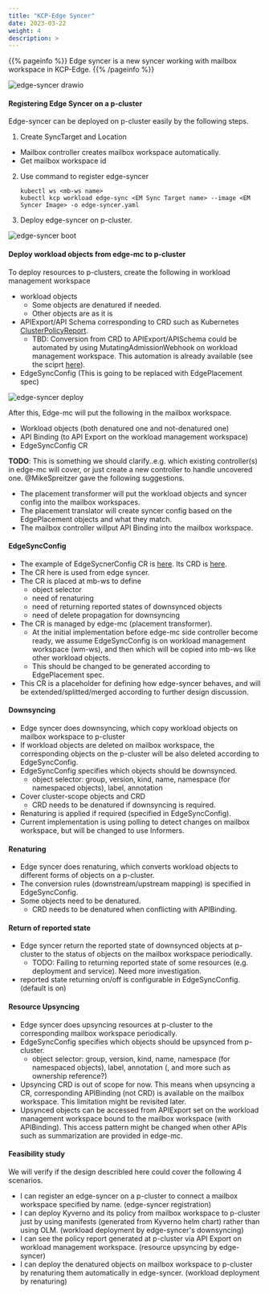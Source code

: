 ```yaml
---
title: "KCP-Edge Syncer"
date: 2023-03-22
weight: 4
description: >
---
```


{{% pageinfo %}}
Edge syncer is a new syncer working with mailbox workspace in KCP-Edge. 
{{% /pageinfo %}}

![edge-syncer drawio](/docs/Coding%20Milestones/PoC2023q1/images/edge-syncer-overview.png)

#### Registering Edge Syncer on a p-cluster

Edge-syncer can be deployed on p-cluster easily by the following steps.
1. Create SyncTarget and Location
  - Mailbox controller creates mailbox workspace automatically. 
  - Get mailbox workspace id
2. Use command to register edge-syncer
   ```console
   kubectl ws <mb-ws name>
   kubectl kcp workload edge-sync <EM Sync Target name> --image <EM Syncer Image> -o edge-syncer.yaml
   ```
3. Deploy edge-syncer on p-cluster.

![edge-syncer boot](/docs/Coding%20Milestones/PoC2023q1/images/edge-syncer-boot.png)

#### Deploy workload objects from edge-mc to p-cluster

To deploy resources to p-clusters, create the following in workload management workspace
- workload objects
  - Some objects are denatured if needed.
  - Other objects are as it is
- APIExport/API Schema corresponding to CRD such as Kubernetes [ClusterPolicyReport](https://github.com/kubernetes-sigs/wg-policy-prototypes/blob/master/policy-report/crd/v1beta1/wgpolicyk8s.io_clusterpolicyreports.yaml).
  - TBD: Conversion from CRD to APIExport/APISchema could be automated by using MutatingAdmissionWebhook on workload management workspace. This automation is already available (see the sciprt [here](https://github.com/kcp-dev/edge-mc/blob/main/hack/update-codegen-crds.sh#L57)). 
- EdgeSyncConfig (This is going to be replaced with EdgePlacement spec) 

![edge-syncer deploy](/docs/Coding%20Milestones/PoC2023q1/images/edge-syncer-deploy.png)

After this, Edge-mc will put the following in the mailbox workspace.
- Workload objects (both denatured one and not-denatured one)
- API Binding (to API Export on the workload management workspace)
- EdgeSyncConfig CR



**TODO**: This is something we should clarify..e.g. which existing controller(s) in edge-mc will cover, or just create a new controller to handle uncovered one. @MikeSpreitzer gave the following suggestions.
  - The placement transformer will put the workload objects and syncer config into the mailbox workspaces.
  - The placement translator will create syncer config based on the EdgePlacement objects and what they match.
  - The mailbox controller willput API Binding into the mailbox workspace.

#### EdgeSyncConfig
- The example of EdgeSycnerConfig CR is [here](https://github.com/yana1205/edge-mc/blob/edge-syncer/pkg/syncer/scripts/edge-sync-config-for-kyverno-helm.yaml). Its CRD is [here](https://github.com/yana1205/edge-mc/blob/edge-syncer/pkg/syncer/config/crds/edge.kcp.io_edgesyncconfigs.yaml).
- The CR here is used from edge syncer. 
- The CR is placed at mb-ws to define
  - object selector
  - need of renaturing
  - need of returning reported states of downsynced objects
  - need of delete propagation for downsyncing
- The CR is managed by edge-mc (placement transformer).
  - At the initial implementation before edge-mc side controller become ready, we assume EdgeSyncConfig is on workload management workspace (wm-ws), and then which will be copied into mb-ws like other workload objects.
  - This should be changed to be generated according to EdgePlacement spec. 
- This CR is a placeholder for defining how edge-syncer behaves, and will be extended/splitted/merged according to further design discussion.

#### Downsyncing

- Edge syncer does downsyncing, which copy workload objects on mailbox workspace to p-cluster
- If workload objects are deleted on mailbox workspace, the corresponding objects on the p-cluster will be also deleted according to EdgeSyncConfig. 
- EdgeSyncConfig specifies which objects should be downsynced.
  - object selector: group, version, kind, name, namespace (for namespaced objects), label, annotation
- Cover cluster-scope objects and CRD
  - CRD needs to be denatured if downsyncing is required.
- Renaturing is applied if required (specified in EdgeSyncConfig).
- Current implementation is using polling to detect changes on mailbox workspace, but will be changed to use Informers. 

#### Renaturing
- Edge syncer does renaturing, which converts workload objects to different forms of objects on a p-cluster. 
- The conversion rules (downstream/upstream mapping) is specified in EdgeSyncConfig.
- Some objects need to be denatured. 
  - CRD needs to be denatured when conflicting with APIBinding.

#### Return of reported state
- Edge syncer return the reported state of downsynced objects at p-cluster to the status of objects on the mailbox workspace periodically. 
  - TODO: Failing to returning reported state of some resources (e.g. deployment and service). Need more investigation. 
- reported state returning on/off is configurable in EdgeSyncConfig. (default is on)

#### Resource Upsyncing
- Edge syncer does upsyncing resources at p-cluster to the corresponding mailbox workspace periodically. 
- EdgeSyncConfig specifies which objects should be upsynced from p-cluster.
  - object selector: group, version, kind, name, namespace (for namespaced objects), label, annotation (, and more such as ownership reference?)
- Upsyncing CRD is out of scope for now. This means when upsyncing a CR, corresponding APIBinding (not CRD) is available on the mailbox workspace. This limitation might be revisited later. 
- Upsynced objects can be accessed from APIExport set on the workload management workspace bound to the mailbox workspace (with APIBinding). This access pattern might be changed when other APIs such as summarization are provided in edge-mc. 

#### Feasibility study
We will verify if the design describled here could cover the following 4 scenarios. 
- I can register an edge-syncer on a p-cluster to connect a mailbox workspace specified by name. (edge-syncer registration)
- I can deploy Kyverno and its policy from mailbox workspace to p-cluster just by using manifests (generated from Kyverno helm chart) rather than using OLM. (workload deployment by edge-syncer's downsyncing)
- I can see the policy report generated at p-cluster via API Export on workload management workspace. (resource upsyncing by edge-syncer) 
- I can deploy the denatured objects on mailbox workspace to p-cluster by renaturing them automatically in edge-syncer. (workload deployment by renaturing)
